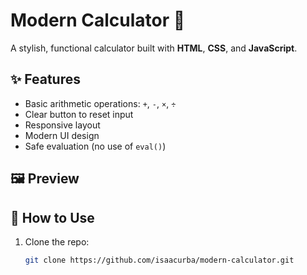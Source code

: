 # Modern Calculator 🧮

A stylish, functional calculator built with **HTML**, **CSS**, and **JavaScript**.

## ✨ Features
- Basic arithmetic operations: `+`, `-`, `×`, `÷`
- Clear button to reset input
- Responsive layout
- Modern UI design
- Safe evaluation (no use of `eval()`)

## 🖼️ Preview


## 🚀 How to Use
1. Clone the repo:
   ```bash
   git clone https://github.com/isaacurba/modern-calculator.git
